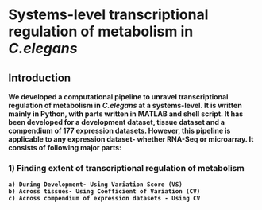 # <b>Systems-level transcriptional regulation of metabolism in *C.elegans*
  ## **Introduction**

We developed a computational pipeline to unravel transcriptional regulation of metabolism in *C.elegans* at a systems-level. It is written mainly in Python, with parts written in MATLAB and shell script. It has been developed for a development dataset, tissue dataset and a compendium of 177 expression datasets. However, this pipeline is applicable to any expression dataset- whether RNA-Seq or microarray. It consists of following major parts:
  
  ### 1) Finding extent of transcriptional regulation of metabolism
    a) During Development- Using Variation Score (VS)
    b) Across tissues- Using Coefficient of Variation (CV)
    c) Across compendium of expression datasets - Using CV 

